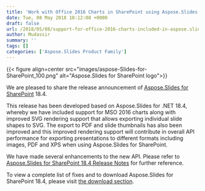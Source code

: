 ```yaml
---
title: 'Work with Office 2016 Charts in SharePoint using Aspose.Slides'
date: Tue, 08 May 2018 18:12:08 +0000
draft: false
url: /2018/05/08/support-for-office-2016-charts-included-in-aspose.slides/
author: Mudassir
summary: ''
tags: []
categories: ['Aspose.Slides Product Family']
---
```




{{< figure align=center src="images/aspose-Slides-for-SharePoint_100.png" alt="Aspose.Slides for SharePoint logo">}}


We are pleased to share the release announcement of [Aspose.Slides for SharePoint][1] 18.4.

This release has been developed based on Aspose.Slides for .NET 18.4, whereby we have included support for MSO 2016 charts along with improved SVG rendering support that allows exporting individual slide shapes to SVG. The export to PDF and slide thumbnails has also been improved and this improved rendering support will contribute in overall API performance for exporting presentations to different formats including images, PDF and XPS when using Aspose.Slides for SharePoint.

We have made several enhancements to the new API. Please refer to [Aspose.Slides for SharePoint 18.4 Release Notes][2] for further reference.

To view a complete list of fixes and to download Aspose.Slides for SharePoint 18.4, please visit [the download section][3].




[1]: https://products.aspose.com/slides
[2]: https://docs.aspose.com/display/slidessharepoint/Aspose.Slides+for+Sharepoint+18.4+Release+Notes
[3]: https://downloads.aspose.com/slides/sharepoint




